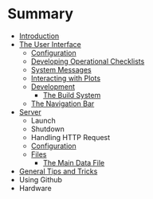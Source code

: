 # Summary

* [Introduction](README.md)
* [The User Interface](the_user_interface.md)
   * [Configuration](ui_configuration.md)
   * [Developing Operational Checklists](developing_operational_checklists.md)
   * [System Messages](system_messages.md)
   * [Interacting with Plots](interacting_with_plots.md)
   * [Development](ui_development.md)
       * [The Build System](the_build_system.md)
   * [The Navigation Bar](the_navigation_bar.md)
* [Server](server.md)
   * Launch
   * Shutdown
   * Handling HTTP Request
   * [Configuration](server_configuration.md)
   * [Files](files.md)
       * [The Main Data File](the_main_data_file.md)
* [General Tips and Tricks](general_tips_and_tricks.md)
* Using Github
* Hardware

